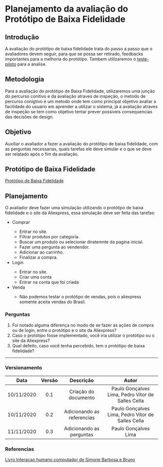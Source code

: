 # Planejamento da avaliação do Protótipo de Baixa Fidelidade

## Introdução
A avaliação do protótipo de baixa fidelidade trata do passo a passo que o avaliadores devem seguir, para que se possa ser retirado, feedbacks importantes para a melhoria do protótipo. Tambem utilizaremos o [teste-piloto](https://interacao-humano-computador.github.io/2020.1-AliExpress/#/pages/design_avaliation_development/pilotTestAvaliation/pilotTestAvaliation) para a analise.

## Metodologia

Para a avaliação do protótipo de Baixa Fidelidade, utilizaremos uma junção do percurso conitivo e da avaliação atraves de inspeção, o metodo de percurso conigtivo é um metodo onde tem como principal objetivo avaliar a facilidade do usuario em aprender a utilizar o sistema, já a avaliação atraves de inspeção se tem como objetivo tentar prever possiveis consequencias das decisões de design. 


## Objetivo

Auxiliar o avaliador a fazer a avaliação do protótipo de baixa fidelidade, com as perguntas necessarias, quais tarefas ele deve simular e o que se deve ser relatado após o fim da avaliação.

## Protótipo de Baixa Fidelidade

[Protótipo de Baixa Fidelidade](https://marvelapp.com/prototype/5gf71ef?)


## Planejamento

O avaliador deve fazer uma simulação utilizando o protótipo de baixa fidelidade e o site da Aliexpress, essa simulação deve ser feita das tarefas:
 <ul>
  <li>Comprar</li>
  <ul>
    <li>Entrar no site.</li>
    <li>Filtrar produtos por categoria.</li>
    <li>Buscar um produto ou selecionar diratemnte da pagina inicial.</li>
    <li>Fazer uma pergunta ao vendendor.</li>
    <li>Adicionar ao carrinho.</li>
    <li>Finalizar a compra.</li>
  </ul>
  <li>Login</li>
  <ul>
    <li>Entrar no site.</li>
    <li>Criar uma conta</li>
    <li>Entrar na conta que foi criada</li>
  </ul>
  <li>Venda</li>
  <ul>
    <li>Não podemos testar o protótipo de vendas, pois o aliexpress somente aceita vendas do Brasil.</li>
  </ul>
 </ul>

### Perguntas

<ol>
  <li>Foi notado alguma diferença no modo de se fazer as ações de compra ou de login, entre o protótipo e o site da Aliexpress?</li>
  <li>Caso o protótipo fosse implementado, você iria utilizar o protótipo ou o site da Aliexpress?</li>
  <li>Qual defeito, caso você tenha percebido, tem o protótipo de baixa fidelidade?</li>
</ol>

---

### Versionamento

|Data|Versão|Descrição|Autor|
|:--:|:----:|:-------:|:---:|
|10/11/2020|0.1|Criação do documento|Paulo Gonçalves Lima, Pedro Vitor de Salles Cella|
|10/11/2020|0.2|Adicionando as referencias|Paulo Gonçalves Lima, Pedro Vitor de Salles Cella|
|11/11/2020|0.3|Adicionando as perguntas|Paulo Gonçalves Lima|
### Referencias

[Livro Interacao humano computador de Simone Barbosa e Bruno ](https://aprender3.unb.br/pluginfile.php/581392/mod_resource/content/3/Cap.%2010%20Simone_Barbosa_Bruno-Interacao_humano_computador.pdf)
